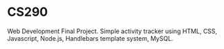 # CS290
Web Development Final Project. Simple activity tracker using HTML, CSS, Javascript, Node.js, Handlebars template system, MySQL.
